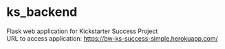 # ks_backend
 Flask web application for Kickstarter Success Project  
 URL to access application: https://bw-ks-success-simple.herokuapp.com/
